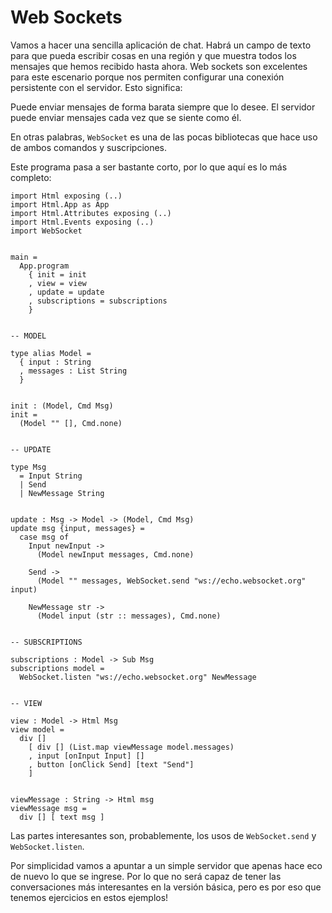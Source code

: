 # Web Sockets 

Vamos a hacer una sencilla aplicación de chat. Habrá un campo de texto para que pueda escribir cosas en una región y que muestra todos los mensajes que hemos recibido hasta ahora. Web sockets  son excelentes para este escenario porque nos permiten configurar una conexión persistente con el servidor. Esto significa:

Puede enviar mensajes de forma barata siempre que lo desee.
El servidor puede enviar mensajes cada vez que se siente como él.

En otras palabras, `WebSocket` es una de las pocas bibliotecas que hace uso de ambos comandos y suscripciones.

Este programa pasa a ser bastante corto, por lo que aquí es lo más completo:

```
import Html exposing (..)
import Html.App as App
import Html.Attributes exposing (..)
import Html.Events exposing (..)
import WebSocket


main =
  App.program
    { init = init
    , view = view
    , update = update
    , subscriptions = subscriptions
    }


-- MODEL

type alias Model =
  { input : String
  , messages : List String
  }


init : (Model, Cmd Msg)
init =
  (Model "" [], Cmd.none)


-- UPDATE

type Msg
  = Input String
  | Send
  | NewMessage String


update : Msg -> Model -> (Model, Cmd Msg)
update msg {input, messages} =
  case msg of
    Input newInput ->
      (Model newInput messages, Cmd.none)

    Send ->
      (Model "" messages, WebSocket.send "ws://echo.websocket.org" input)

    NewMessage str ->
      (Model input (str :: messages), Cmd.none)


-- SUBSCRIPTIONS

subscriptions : Model -> Sub Msg
subscriptions model =
  WebSocket.listen "ws://echo.websocket.org" NewMessage


-- VIEW

view : Model -> Html Msg
view model =
  div []
    [ div [] (List.map viewMessage model.messages)
    , input [onInput Input] []
    , button [onClick Send] [text "Send"]
    ]


viewMessage : String -> Html msg
viewMessage msg =
  div [] [ text msg ]
```

Las partes interesantes son, probablemente, los usos de `WebSocket.send` y `WebSocket.listen`.

Por simplicidad vamos a apuntar a un simple servidor que apenas hace eco de nuevo lo que se ingrese. Por lo que no será capaz de tener las conversaciones más interesantes en la versión básica, pero es por eso que tenemos ejercicios en estos ejemplos!
